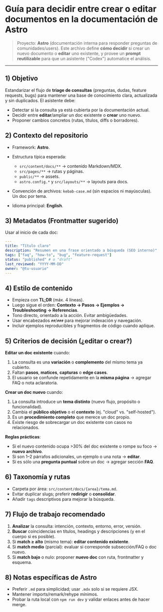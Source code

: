 # Guía para decidir entre crear o editar documentos en la documentación de Astro

> Proyecto: **Astro** (documentación interna para responder preguntas de comunidades/users). Este archivo define **cómo decidir** si crear un nuevo documento o **editar** uno existente, y provee un **prompt reutilizable** para que un asistente ("Codex") automatice el análisis.

---

## 1) Objetivo

Estandarizar el flujo de **triage de consultas** (preguntas, dudas, feature requests, bugs) para mantener una base de conocimiento clara, actualizada y sin duplicados. El asistente debe:

* Detectar si la consulta ya está cubierta por la documentación actual.
* Decidir entre **editar**/ampliar un doc existente o **crear** uno nuevo.
* Proponer cambios concretos (rutas, títulos, diffs o borradores).

## 2) Contexto del repositorio

* Framework: **Astro**.
* Estructura típica esperada:

  * `src/content/docs/**` → contenido Markdown/MDX.
  * `src/pages/**` → rutas y páginas.
  * `public/**` → assets.
  * `astro.config.*` y `src/layouts/**` → layouts para docs.
* Convención de archivos: `kebab-case.md` (sin espacios ni mayúsculas). Un doc por tema.
* Idioma principal: **English**.

## 3) Metadatos (Frontmatter sugerido)

Usar al inicio de cada doc:

```yaml
---
title: "Título claro"
description: "Resumen en una frase orientado a búsqueda (SEO interno)"
tags: ["faq", "how-to", "bug", "feature-request"]
status: "published" # o "draft"
last_reviewed: "YYYY-MM-DD"
owner: "@tu-usuario"
---
```

## 4) Estilo de contenido

* Empieza con **TL;DR** (máx. 4 líneas).
* Luego sigue el orden: **Contexto → Pasos → Ejemplos → Troubleshooting → Referencias**.
* Tono directo, orientado a la acción. Evitar ambigüedades.
* Usar encabezados `##`/`###` para mejorar indexación y navegación.
* Incluir ejemplos reproducibles y fragmentos de código cuando aplique.

## 5) Criterios de decisión (¿editar o crear?)

**Editar un doc existente** cuando:

1. La consulta es una **variación** o **complemento** del mismo tema ya cubierto.
2. Faltan **pasos**, **matices**, **capturas** o **edge cases**.
3. El usuario se confunde repetidamente en la **misma página** → agregar FAQ o nota aclaratoria.

**Crear un doc nuevo** cuando:

1. La consulta introduce un **tema distinto** (nuevo flujo, propósito o funcionalidad).
2. Cambia el **público objetivo** o el **contexto** (ej. "cloud" vs. "self-hosted").
3. Es un **procedimiento completo** que merece un doc propio.
4. Existe riesgo de sobrecargar un doc existente con casos no relacionados.

**Reglas prácticas**:

* Si el nuevo contenido ocupa >30% del doc existente o rompe su foco → **nuevo archivo**.
* Si son 1–2 párrafos adicionales, un ejemplo o una nota → **editar**.
* Si es sólo una **pregunta puntual** sobre un doc → agregar sección **FAQ**.

## 6) Taxonomía y rutas

* Carpeta por área: `src/content/docs/{area}/tema.md`.
* Evitar duplicar slugs; preferir **redirigir** o **consolidar**.
* Añadir `tags` descriptivos para mejorar la búsqueda.

## 7) Flujo de trabajo recomendado

1. **Analizar** la consulta: intención, contexto, entorno, error, versión.
2. **Buscar** coincidencias en títulos, headings y descripciones (y en el cuerpo si es posible).
3. Si **match ≥ alto** (mismo tema): **editar contenido existente**.
4. Si **match medio** (parcial): evaluar si corresponde subsección/FAQ o doc nuevo.
5. Si **match bajo** o nulo: proponer **nuevo doc** con ruta, frontmatter y esquema.

## 8) Notas específicas de Astro

* Preferir `.md` para simplicidad; usar `.mdx` solo si se requiere JSX.
* Mantener imports/remark/rehype mínimos.
* Probar la ruta local con `npm run dev` y validar enlaces antes de hacer merge.
